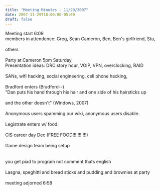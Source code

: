 ```yaml
---
title: "Meeting Minutes - 11/29/2007"
date: 2007-11-29T18:00:00-05:00
draft: false
---
```


Meeting start 6:09<br />
members in attendence: Greg, Sean Cameron, Ben, Ben's girlfriend, Stu, <br />
<br />
others<br />
<br />
Party at Cameron 5pm Saturday,<br />
Presentation ideas: DRC story hour, VOIP, VPN, overclocking, RAID <br />
<br />
SANs, wifi hacking, social engineering, cell phone hacking, <br />
<br />
Bradford enters (Bradford--)<br />
"Dan puts his hand through his hair and one side of his hairsticks up <br />
<br />
and the other doesn't" (Windows, 2007)<br />
<br />
Anonymous users spamming our wiki, anonymous users disable.<br />
<br />
Legistrate enters w/ food.<br />
<br />
CIS career day Dec (FREE FOOD!!!!!!!!!!!)<br />
<br />
Game design team being setup<br />
<br />
<br />
you get piad to program not comment thats english<br />
<br />
Lasgna, speghitti and bread sticks and pudding and brownies at party<br />
<br />
meeting adjorned 6:58